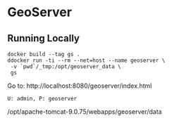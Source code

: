 # GeoServer

## Running Locally

```
docker build --tag gs .
ddocker run -ti --rm --net=host --name geoserver \
 -v `pwd`/_tmp:/opt/geoserver_data \
 gs
```

Go to: http://localhost:8080/geoserver/index.html

`U: admin, P: geoserver`

/opt/apache-tomcat-9.0.75/webapps/geoserver/data
